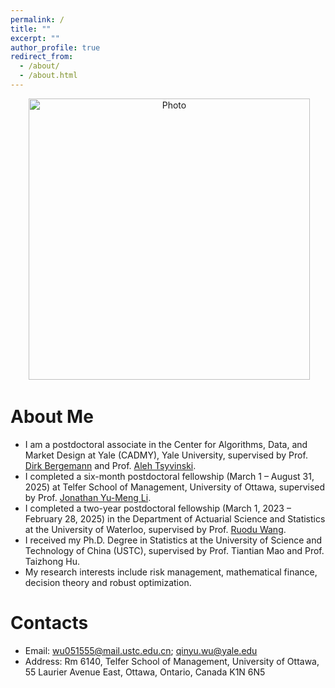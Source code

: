 ```yaml
---
permalink: /
title: ""
excerpt: ""
author_profile: true
redirect_from: 
  - /about/
  - /about.html
---
```


<p align="center">
  <img src="https://qinyuwu.github.io/images/Photo1.jpg" alt="Photo" style="width: 450px;"/> 
</p>

# About Me
* I am a postdoctoral associate in the Center for Algorithms, Data, and Market Design at Yale (CADMY), Yale University, supervised by Prof. [Dirk Bergemann](https://economics.yale.edu/people/dirk-bergemann) and Prof. [Aleh Tsyvinski](https://economics.yale.edu/people/aleh-tsyvinski).
* I completed a six-month postdoctoral fellowship (March 1 – August 31, 2025) at Telfer School of Management, University of Ottawa, supervised by Prof. [Jonathan Yu-Meng Li](https://telfer.uottawa.ca/en/directory/jonathan-yumeng-li/).
* I completed a two-year postdoctoral fellowship (March 1, 2023 – February 28, 2025) in the Department of Actuarial Science and Statistics at the University of Waterloo, supervised by Prof. [Ruodu Wang](http://sas.uwaterloo.ca/~wang/).
* I received my Ph.D. Degree in Statistics at the University of Science and Technology of China (USTC), supervised by Prof. Tiantian Mao and Prof. Taizhong Hu.
* My research interests include risk management, mathematical finance, decision theory and robust optimization.


# Contacts
* Email: wu051555@mail.ustc.edu.cn; qinyu.wu@yale.edu
* Address: Rm 6140, Telfer School of Management, University of Ottawa, 55 Laurier Avenue East, Ottawa, Ontario, Canada K1N 6N5
